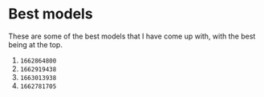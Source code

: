 # Best models
These are some of the best models that I have come up with, with the best being at the top. 

1. `1662864800`
1. `1662919438`
1. `1663013938`
1. `1662781705`